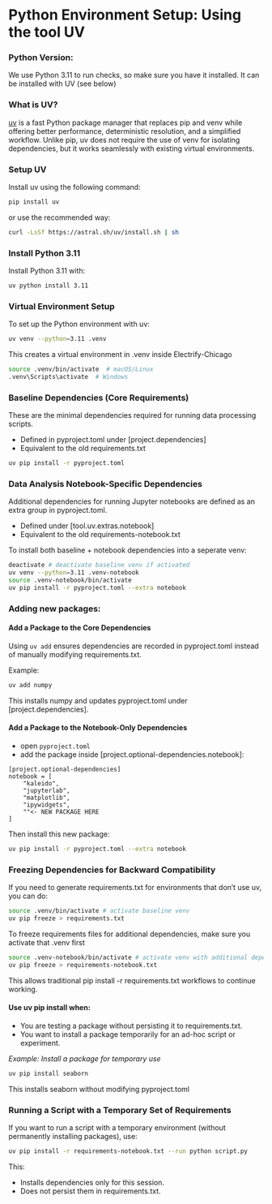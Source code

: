 
# Python Environment Setup: Using the tool UV

### Python Version:
We use Python 3.11 to run checks, so make sure you have it installed. It can be installed with UV (see below)
### What is UV?

[uv](https://github.com/astral-sh/uv) is a fast Python package manager that replaces pip and venv while offering better performance, deterministic resolution, and a simplified workflow. Unlike pip, uv does not require the use of venv for isolating dependencies, but it works seamlessly with existing virtual environments.

### Setup UV
Install uv using the following command:
```bash
pip install uv
```

or use the recommended way:
```bash
curl -LsSf https://astral.sh/uv/install.sh | sh
```

### Install Python 3.11
Install Python 3.11 with:
```bash
uv python install 3.11
```

### Virtual Environment Setup
To set up the Python environment with uv:
```bash
uv venv --python=3.11 .venv
```
This creates a virtual environment in .venv inside Electrify-Chicago

```bash
source .venv/bin/activate  # macOS/Linux
.venv\Scripts\activate  # Windows
```
### Baseline Dependencies (Core Requirements)
These are the minimal dependencies required for running data processing scripts.
- Defined in pyproject.toml under [project.dependencies]
- Equivalent to the old requirements.txt

```bash
uv pip install -r pyproject.toml
```

### Data Analysis Notebook-Specific Dependencies
Additional dependencies for running Jupyter notebooks are defined as an extra group in pyproject.toml.
- Defined under [tool.uv.extras.notebook]
- Equivalent to the old requirements-notebook.txt

To install both baseline + notebook dependencies into a seperate venv:
```bash
deactivate # deactivate baseline venv if activated
uv venv --python=3.11 .venv-notebook
source .venv-notebook/bin/activate
uv pip install -r pyproject.toml --extra notebook
```


### Adding new packages:

#### Add a Package to the Core Dependencies
Using `uv add` ensures dependencies are recorded in pyproject.toml instead of manually modifying requirements.txt.

Example:
```bash
uv add numpy
```
This installs numpy and updates pyproject.toml under [project.dependencies].

#### Add a Package to the Notebook-Only Dependencies

- open `pyproject.toml`
- add the package inside [project.optional-dependencies.notebook]:
```text
[project.optional-dependencies]
notebook = [
    "kaleido",
    "jupyterlab",
    "matplotlib",
    "ipywidgets",
    ""<- NEW PACKAGE HERE
]
```

Then install this new package:
```bash
uv pip install -r pyproject.toml --extra notebook
```

### Freezing Dependencies for Backward Compatibility
If you need to generate requirements.txt for environments that don’t use uv, you can do:
```bash
source .venv/bin/activate # activate baseline venv
uv pip freeze > requirements.txt
```

To freeze requirements files for additional dependencies, make sure you activate that .venv first
```bash
source .venv-notebook/bin/activate # activate venv with additional depencies
uv pip freeze > requirements-notebook.txt
```

This allows traditional pip install -r requirements.txt workflows to continue working.

#### Use uv pip install when:

- You are testing a package without persisting it to requirements.txt.
- You want to install a package temporarily for an ad-hoc script or experiment.

*Example: Install a package for temporary use*
```bash
uv pip install seaborn
```
This installs seaborn without modifying pyproject.toml

### Running a Script with a Temporary Set of Requirements

If you want to run a script with a temporary environment (without permanently installing packages), use:

```bash
uv pip install -r requirements-notebook.txt --run python script.py
```
This:
- Installs dependencies only for this session.
- Does not persist them in requirements.txt.
